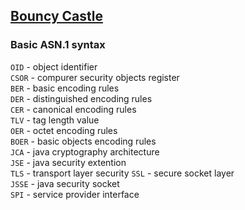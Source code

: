 

## [Bouncy Castle](https://bouncycastle.org/)
### Basic ASN.1 syntax

`OID` - object identifier  
`CSOR` - compurer security objects register  
`BER` - basic encoding rules  
`DER` - distinguished encoding rules  
`CER` - canonical encoding rules  
`TLV` - tag length value  
`OER` - octet encoding rules  
`BOER` - basic objects encoding rules  
`JCA` - java cryptography architecture   
`JSE` - java security extention  
`TLS` - transport layer security
`SSL` - secure socket layer  
`JSSE` - java security socket  
`SPI` - service provider interface  


